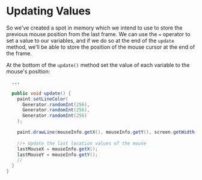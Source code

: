 # Updating Values

So we've created a spot in memory which we intend to use to store the previous mouse position from the last frame. We can use the `=` operator to set a value to our variables, and if we do so at the end of the `update` method, we'll be able to store the position of the mouse cursor at the end of the frame.

At the bottom of the `update()` method set the value of each variable to the mouse's position:

```java
  ...

  public void update() {
    paint.setLineColor(
      Generator.randomInt(256),
      Generator.randomInt(256),
      Generator.randomInt(256)
    );

    paint.drawLine(mouseInfo.getX(), mouseInfo.getY(), screen.getWidth() / 2, screen.getHeight() / 2);
      
    //+ Update the last location values of the mouse
    lastMouseX = mouseInfo.getX();
    lastMouseY = mouseInfo.getY();
    //
  }
}
```
